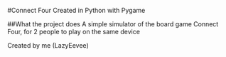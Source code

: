 #Connect Four
Created in Python with Pygame

##What the project does
A simple simulator of the board game Connect Four, for 2 people to play on the same device




Created by me (LazyEevee)
